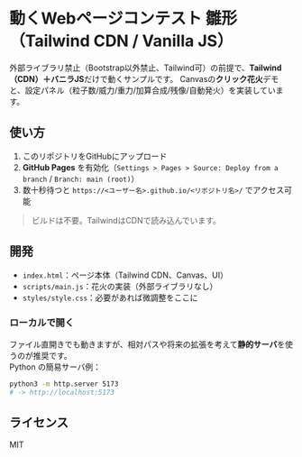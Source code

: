 # 動くWebページコンテスト 雛形（Tailwind CDN / Vanilla JS）

外部ライブラリ禁止（Bootstrap以外禁止、Tailwind可）の前提で、**Tailwind（CDN）＋バニラJS**だけで動くサンプルです。
Canvasの**クリック花火**デモと、設定パネル（粒子数/威力/重力/加算合成/残像/自動発火）を実装しています。

## 使い方

1. このリポジトリをGitHubにアップロード
2. **GitHub Pages** を有効化（`Settings > Pages > Source: Deploy from a branch` / `Branch: main (root)`）
3. 数十秒待つと `https://<ユーザー名>.github.io/<リポジトリ名>/` でアクセス可能

> ビルドは不要。TailwindはCDNで読み込んでいます。

## 開発

- `index.html`：ページ本体（Tailwind CDN、Canvas、UI）
- `scripts/main.js`：花火の実装（外部ライブラリなし）
- `styles/style.css`：必要があれば微調整をここに

### ローカルで開く
ファイル直開きでも動きますが、相対パスや将来の拡張を考えて**静的サーバ**を使うのが推奨です。  
Python の簡易サーバ例：

```bash
python3 -m http.server 5173
# -> http://localhost:5173
```

## ライセンス
MIT
